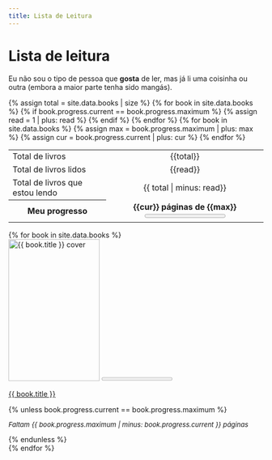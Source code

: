 ```yaml
---
title: Lista de Leitura
---
```

<hgroup>
  <h1>Lista de leitura</h1>
  <p>
    Eu não sou o tipo de pessoa que <b>gosta</b> de ler, mas
    já li uma coisinha ou outra (embora a maior parte tenha
    sido mangás).
  </p>
</hgroup>
<div id="status_biblioteca">
    <table>
        <tbody>
            <tr>
                <td>Total de livros</td>
                {% assign total = site.data.books | size %}
                <td style="text-align: center">{{total}}</td>
            </tr>
            <tr>
                <td>Total de livros lidos</td>
                {% for book in site.data.books %}
                    {% if book.progress.current == book.progress.maximum %}
                        {% assign read = 1 | plus: read %}
                    {% endif %}
                {% endfor %}
                <td style="text-align: center">{{read}}</td>
            </tr>
            <tr>
                <td>Total de livros que estou lendo</td>
                <td style="text-align: center">{{ total | minus: read}}</td>
            </tr>
            <tr>
                <th>Meu progresso</th>
                {% for book in site.data.books %}
                    {% assign max = book.progress.maximum | plus: max %}
                    {% assign cur = book.progress.current | plus: cur %}
                {% endfor %}
                <th class="livro" style="border: none; text-align: center">
                {{cur}} páginas de {{max}}
                <progress value="{{cur}}" max="{{max}}"></progress></th>
            </tr>
        </tbody>
    </table>
</div>
<div id="biblioteca">
{% for book in site.data.books %}
<div class="livro" id="{{ book.title | slugify }}">
    <img
        loading="lazy"
        alt="{{ book.title }} cover"
        width="180"
        height="280"
        src="/assets/img/books/{{ book.cover }}">
    <progress
        value="{{ book.progress.current }}"
        max="{{ book.progress.maximum }}"
        title="{{ book.progress.current }} páginas lidas de {{ book.progress.maximum }}"></progress>
    <p><a
        href="{{ book.url }}"
        target="_blank">{{ book.title }}</a></p>
{% unless book.progress.current == book.progress.maximum %}
    <p
        style="font-size: small; font-style: italic; color: var(--accent-2);"
        >Faltam {{ book.progress.maximum | minus: book.progress.current }} páginas</p>
{% endunless %}
</div>
{% endfor %}
</div>

